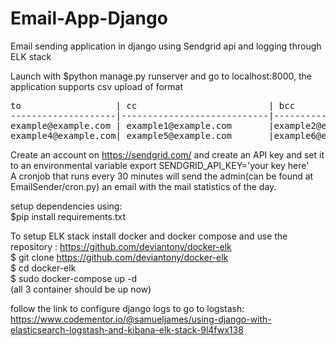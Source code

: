 # Email-App-Django
Email sending application in django using Sendgrid api and logging through ELK stack  

Launch with $python manage.py runserver and go to localhost:8000, the application supports csv upload of format  
<pre>
to                  | cc                         | bcc  
--------------------|----------------------------|-----------------  
example@example.com | example1@example.com       |example2@example.com  
example4@example.com| example5@example.com       |example6@example.com  
</pre>

Create an account on https://sendgrid.com/ and create an API key and set it to an environmental variable 
export SENDGRID_API_KEY='your key here'  
A cronjob that runs every 30 minutes will send the admin(can be found at EmailSender/cron.py) an email with the mail statistics of the day.  

setup dependencies using:  
$pip install requirements.txt  

To setup ELK stack install docker and docker compose and use the repository : https://github.com/deviantony/docker-elk  
$ git clone https://github.com/deviantony/docker-elk  
$ cd docker-elk  
$ sudo docker-compose up -d  
(all 3 container should be up now)  

follow the link to configure django logs to go to logstash:  
https://www.codementor.io/@samueljames/using-django-with-elasticsearch-logstash-and-kibana-elk-stack-9l4fwx138  

